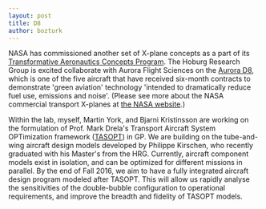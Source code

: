 ```yaml
---
layout: post
title: D8 
author: bozturk
---
```


NASA has commissioned another set of X-plane concepts as a part of its
[Transformative Aeronautics Concepts Program](http://www.aeronautics.nasa.gov/programs-tacp.htm).
The Hoburg Research Group is excited collaborate with Aurora Flight Sciences on the 
[Aurora D8](http://www.aurora.aero/d8/), which is one of the five aircraft that have received six-month contracts to demonstrate 'green aviation' technology 'intended to dramatically reduce fuel use, emissions and noise'. 
(Please see more about the NASA commercial transport X-planes at 
[the NASA website](http://www.nasa.gov/aero/nasa-green-aviation-x-planes).)


Within the lab, myself, Martin York, and Bjarni Kristinsson are working on the formulation of Prof. Mark Drela's Transport Aircraft System OPTimization framework
([TASOPT](http://web.mit.edu/drela/Public/N+3/Final_Report_App.pdf))
in GP. We are building on the tube-and-wing aircraft design models developed by Philippe Kirschen, who recently graduated with his Master's from the HRG. Currently, aircraft component models exist in isolation, and can be optimized for different missions in parallel. By the end of Fall 2016, we aim to have a fully integrated aircraft design program modeled after TASOPT. This will allow us rapidly analyse the sensitivities of the double-bubble configuration to operational requirements, and improve the breadth and fidelity of TASOPT models. 



